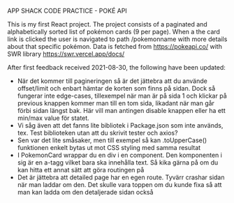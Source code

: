 APP SHACK CODE PRACTICE - POKÉ API

This is my first React project. 
The project consists of a paginated and alphabetically sorted list of pokémon cards (9 per page). When a the card link is clicked the user is navigated to path /pokemonname with more details about that specific pokémon.
Data is fetched from https://pokeapi.co/ with SWR library https://swr.vercel.app/docs/

After first feedback received 2021-08-30, the following have been updated:

* När det kommer till pagineringen så är det jättebra att du använde offset/limit och enbart hämtar de korten som finns på sidan. Dock så fungerar inte edge-cases, tillexempel när man är på sida 1 och klickar på previous knappen kommer man till en tom sida, likadant när man går förbi sidan längst bak. Här vill man antingen disable knappen eller ha ett min/max value för statet.
* Vi såg även att det fanns lite bibliotek i Package.json som inte används, tex. Test biblioteken utan att du skrivit tester och axios?
* Sen var det lite småsaker, men till exempel så kan .toUpperCase() funktionen enkelt bytas ut mot CSS styling med samma resultat
* I PokemonCard wrappar du en div i en <Link /> component. Den komponenten i sig är en a-tagg vilket bara ska innehålla text. Så kika gärna på om du kan hitta ett annat sätt att göra routingen på
* Det är jättebra att detailed page har en egen route. Tyvärr crashar sidan när man laddar om den. Det skulle vara toppen om du kunde fixa så att man kan ladda om den detaljerade sidan också
